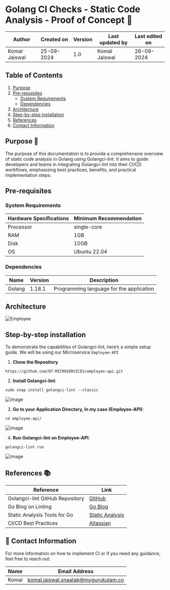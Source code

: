 # Golang CI Checks - Static Code Analysis - Proof of Concept 🚀

| Author | Created on | Version | Last updated by | Last edited on |
|--------|------------|---------|----------------|----------------|
| Komal Jaiswal | 25-09-2024 | 1.0 | Komal Jaiswal  | 26-09-2024 |

## Table of Contents
1. [Purpose](#purpose)
2. [Pre-requisites](#pre-requisites)
   - [System Requirements](#system-requirements)
   - [Dependencies](#dependencies)
3. [Architecture](#architecture)
4. [Step-by-step installation](#step-by-step-installation)
5. [References](#references)
6. [Contact Information](#contact-information)

## Purpose 🎯
The purpose of this documentation is to provide a comprehensive overview of static code analysis in Golang using Golangci-lint. It aims to guide developers and teams in integrating Golangci-lint into their CI/CD workflows, emphasizing best practices, benefits, and practical implementation steps.

## Pre-requisites

### System Requirements

| Hardware Specifications | Minimum Recommendation |
|-------------------------|------------------------|
| Processor               | single-core              |
| RAM                     | 1GB                    |
| Disk                    | 10GB                   |
| OS                      | Ubuntu 22.04           |

### Dependencies

| Name     | Version | Description                              |
|----------|---------|------------------------------------------|
| Golang   | 1.18.1  | Programming language for the application |

## Architecture

![Employee](https://github.com/user-attachments/assets/6d888dad-2486-477f-a438-16ff486de2d5)

## Step-by-step installation

To demonstrate the capabilities of Golangci-lint, here’s a simple setup guide. We will be using our Microservice ```Employee-API```

1. **Clone the Repository**

```
https://github.com/OT-MICROSERVICES/employee-api.git
```

2. **Install Golangci-lint**:

```
sudo snap install golangci-lint --classic
```


![image](https://github.com/user-attachments/assets/87fb9498-be1b-40cd-a35f-ae3a52b4b66c)


3. **Go to your Application Directory, In my case (Employee-API)**:

```
cd employee-api/
```


![image](https://github.com/user-attachments/assets/7e012efe-10d5-4d1c-b8ec-062060c46374)
 
4. **Run Golangci-lint on Employee-API**:

```
golangci-lint run 

```

![image](https://github.com/user-attachments/assets/8ba89f07-6075-43f2-bff6-df06e626d2d9)

## References 📚

| Reference                                     | Link                                                  |
|-----------------------------------------------|-------------------------------------------------------|
| Golangci-lint GitHub Repository               | [GitHub](https://github.com/mygurukulam-p10/Documention/edit/main/Application%20CI%20Design/GoLang%20CI%20Checks/Static-Code-Analysis/README.md)  |
| Go Blog on Linting                           | [Go Blog](https://blog.golang.org/lint)               |
| Static Analysis Tools for Go                 | [Static Analysis](https://golang.org/doc/code.html#staticanalysis) |
| CI/CD Best Practices                          | [Atlassian](https://www.atlassian.com/continuous-delivery/ci-vs-ci) |

## 📧 Contact Information

For more information on how to implement CI or if you need any guidance, feel free to reach out:

| Name  | Email Address                                  |
|-------|------------------------------------------------|
| Komal | komal.jaiswal.snaatak@mygurukulam.co           |

